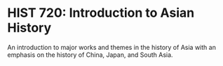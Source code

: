 # HIST 720: Introduction to Asian History

An introduction to major works and themes in the history of Asia with an emphasis on the history of China, Japan, and South Asia.